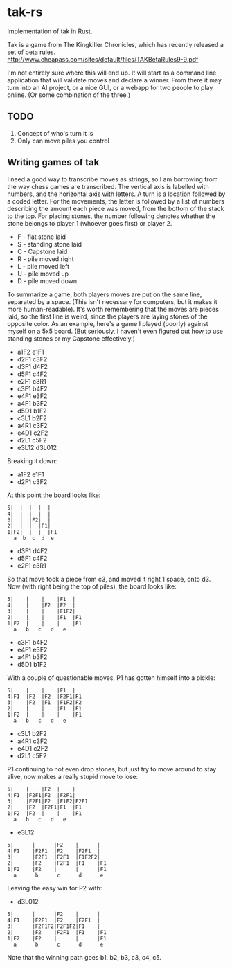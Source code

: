 # tak-rs

Implementation of tak in Rust.

Tak is a game from The Kingkiller Chronicles, which has recently released a set
of beta rules. http://www.cheapass.com/sites/default/files/TAKBetaRules9-9.pdf

I'm not entirely sure where this will end up. It will start as a command line
application that will validate moves and declare a winner. From there it may
turn into an AI project, or a nice GUI, or a webapp for two people to play
online. (Or some combination of the three.)

## TODO

1. Concept of who's turn it is
2. Only can move piles you control

## Writing games of tak

I need a good way to transcribe moves as strings, so I am borrowing from the
way chess games are transcribed. The vertical axis is labelled with numbers,
and the horizontal axis with letters. A turn is a location followed by a coded
letter. For the movements, the letter is followed by a list of numbers
describing the amount each piece was moved, from the bottom of the stack to the
top. For placing stones, the number following denotes whether the stone belongs
to player 1 (whoever goes first) or player 2.

* F - flat stone laid
* S - standing stone laid
* C - Capstone laid
* R - pile moved right
* L - pile moved left
* U - pile moved up
* D - pile moved down

To summarize a game, both players moves are put on the same line, separated by
a space. (This isn't necessary for computers, but it makes it more
human-readable).  It's worth remembering that the moves are pieces laid, so the
first line is weird, since the players are laying stones of the opposite color.
As an example, here's a game I played (poorly) against myself on a 5x5 board.
(But seriously, I haven't even figured out how to use standing stones or my
Capstone effectively.)

* a1F2 e1F1
* d2F1 c3F2
* d3F1 d4F2
* d5F1 c4F2
* e2F1 c3R1
* c3F1 b4F2
* e4F1 e3F2
* a4F1 b3F2
* d5D1 b1F2
* c3L1 b2F2
* a4R1 c3F2
* e4D1 c2F2
* d2L1 c5F2
* e3L12 d3L012

Breaking it down:

* a1F2 e1F1
* d2F1 c3F2

At this point the board looks like:

```
5|  |  |  |  |
4|  |  |  |  |
3|  |  |F2|  |
2|  |  |  |F1|
1|F2|  |  |  |F1
  a  b  c  d  e
```

* d3F1 d4F2
* d5F1 c4F2
* e2F1 c3R1

So that move took a piece from c3, and moved it right 1 space, onto d3.  Now
(with right being the top of piles), the board looks like:

```
5|    |    |    |F1  |
4|    |    |F2  |F2  |
3|    |    |    |F1F2|
2|    |    |    |F1  |F1
1|F2  |    |    |    |F1
  a   b   c   d   e
```

* c3F1 b4F2
* e4F1 e3F2
* a4F1 b3F2
* d5D1 b1F2

With a couple of questionable moves, P1 has gotten himself into a pickle:

```
5|    |    |    |F1  |
4|F1  |F2  |F2  |F2F1|F1
3|    |F2  |F1  |F1F2|F2
2|    |    |    |F1  |F1
1|F2  |    |    |    |F1
  a   b   c   d   e
```

* c3L1 b2F2
* a4R1 c3F2
* e4D1 c2F2
* d2L1 c5F2

P1 continuing to not even drop stones, but just try to move around to stay
alive, now makes a really stupid move to lose:

```
5|    |    |F2  |    |
4|F1  |F2F1|F2  |F2F1|
3|    |F2F1|F2  |F1F2|F2F1
2|    |F2  |F2F1|F1  |F1
1|F2  |F2  |    |    |F1
  a   b   c   d   e
```

* e3L12

```
5|      |      |F2    |      |
4|F1    |F2F1  |F2    |F2F1  |
3|      |F2F1  |F2F1  |F1F2F2|
2|      |F2    |F2F1  |F1    |F1
1|F2    |F2    |      |      |F1
  a      b      c      d      e
```

Leaving the easy win for P2 with:

* d3L012

```
5|      |      |F2    |      |
4|F1    |F2F1  |F2    |F2F1  |
3|      |F2F1F2|F2F1F2|F1    |
2|      |F2    |F2F1  |F1    |F1
1|F2    |F2    |      |      |F1
  a      b      c      d      e
```

Note that the winning path goes b1, b2, b3, c3, c4, c5.
